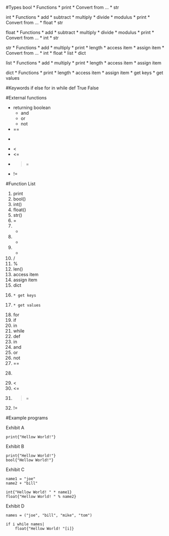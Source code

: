 #Types
bool
	* Functions
		* print
		* Convert from ...
			* str

int
	* Functions
		* add
		* subtract
		* multiply
		* divide
		* modulus
		* print
		* Convert from ...
			* float
			* str

float
	* Functions
		* add
		* subtract
		* multiply
		* divide
		* modulus
		* print
		* Convert from ...
			* int
			* str

str
	* Functions
		* add
		* multiply
		* print
		* length
		* access item
		* assign item
		* Convert from ...
			* int
			* float
			* list
			* dict

list
	* Functions
		* add
		* multiply
		* print
		* length
		* access item
		* assign item

dict
	* Functions
		* print
		* length
		* access item
		* assign item
		* get keys
		* get values

#Keywords
if
else
for
in
while
def
True
False

#External functions
* returning boolean
	* and
	* or
	* not
* ==
* >
* <
* <=
* >=
* !=

#Function List
01. print
02. bool()
03. int()
04. float()
05. str()
06. =
07. +
08. -
09. *
10. /
11. %
12. len()
13. access item
14. assign item
15. dict
16. 	* get keys
17. 	* get values
18. for
19. if
20. in
21. while
22. def
23. in
24. and
25. or
26. not
27. ==
28. >
29. <
30. <=
31. >=
32. !=

#Example programs

Exhibit A
```
print{"Hellow World!"}
```

Exhibit B
```
print{"Hellow World!"}
bool{"Hellow World!"}
```

Exhibit C
```
name1 = "joe"
name2 + "bill"

int{"Hellow World! " * name1}
float{"Hellow World! " % name2}
```

Exhibit D
```
names = ("joe", "bill", "mike", "tom")

if i while names|
	float{"Hellow World! "[i]}
```
